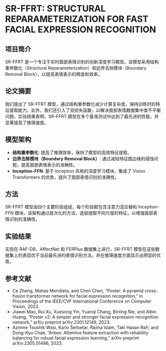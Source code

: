 # SR-FFRT: STRUCTURAL REPARAMETERIZATION FOR FAST FACIAL EXPRESSION RECOGNITION
## 项目简介
SR-FFRT 是一个专注于实时面部表情识别的创新深度学习模型。该模型采用结构重参数化（Structural Reparameterization）和边界去除模块（Boundary Removal Block），以提高表情表示的精度和效率。
## 论文摘要
我们提出了 SR-FFRT 模型，通过结构重参数化减少计算复杂度，保持训练时的特征提取能力。此外，我们还引入了双损失函数，以解决面部表情数据集中类不平衡问题。实验结果表明，SR-FFRT 模型在多个基准测试中达到了最先进的性能，并显著提高了推理速度。
## 模型架构
- **结构重参数化**: 提高了推理效率，保持了模型的高效特征提取。
- **边界去除模块（Boundary Removal Block）**: 通过减轻特征图边缘的侵蚀问题，提高面部表情表示的准确性。
- **Inception-FFN**: 基于 Inception 风格的深度学习模块，集成了 Vision Transformers 的优势，提升了面部表情识别的准确性。
## 方法
SR-FFRT 模型由四个主要阶段组成，每个阶段都包含注意力混合器和 Inception-FFN 模块。该架构通过层次化的方法，逐层提取不同尺度的特征，以增强面部表情识别的准确性。
## 实验结果
实验在 RAF-DB、AffectNet 和 FERPlus 数据集上进行，SR-FFRT 模型在这些数据集上的表现优于当前最先进的表情识别方法，并在推理速度方面显示出明显的优势。
## 参考文献
- Ce Zheng, Matias Mendieta, and Chen Chen, “Poster: A pyramid cross-fusion transformer network for facial expression recognition,” in Proceedings of the IEEE/CVF International Conference on Computer Vision, 2023.
- Jiawei Mao, Rui Xu, Xuesong Yin, Yuanqi Chang, Binling Nie, and Aibin Huang, “Poster v2: A simpler and stronger facial expression recognition network,” arXiv preprint arXiv:2301.12149, 2023.
- Azmine Toushik Wasi, Karlo Šerbetar, Raima Islam, Taki Hasan Rafi, and Dong-Kyu Chae, “Arbex: Attentive feature extraction with reliability balancing for robust facial expression learning,” arXiv preprint arXiv:2305.01486, 2023.
